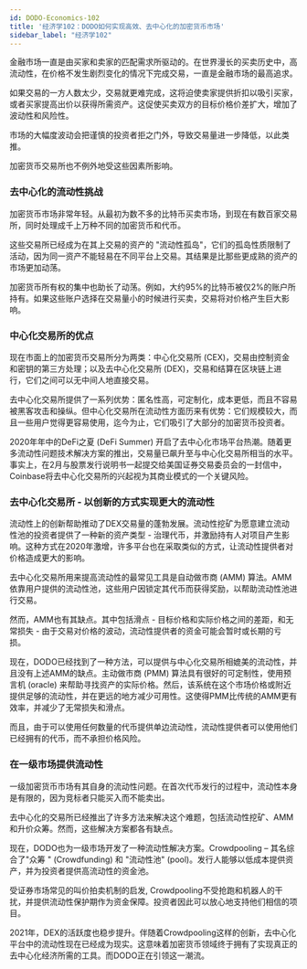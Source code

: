 ```yaml
---
id: DODO-Economics-102
title: '经济学102：DODO如何实现高效、去中心化的加密货币市场'
sidebar_label: "经济学102"
---
```


金融市场一直是由买家和卖家的匹配需求所驱动的。在世界漫长的买卖历史中，高流动性，在价格不发生剧烈变化的情况下完成交易，一直是金融市场的最高追求。

如果交易的一方人数太少，交易就更难完成，这将迫使卖家提供折扣以吸引买家，或者买家提高出价以获得所需资产。这促使买卖双方的目标价格价差扩大，增加了波动性和风险性。

市场的大幅度波动会把谨慎的投资者拒之门外，导致交易量进一步降低，以此类推。

加密货币交易所也不例外地受这些因素所影响。

### 去中心化的流动性挑战

加密货币市场非常年轻。从最初为数不多的比特币买卖市场，到现在有数百家交易所，同时处理成千上万种不同的加密货币和代币。

这些交易所已经成为在其上交易的资产的 "流动性孤岛"，它们的孤岛性质限制了活动，因为同一资产不能轻易在不同平台上交易。其结果是比那些更成熟的资产的市场更加动荡。

加密货币所有权的集中也助长了动荡。例如，大约95%的比特币被仅2%的账户所持有。如果这些账户选择在交易量小的时候进行买卖，交易将对价格产生巨大影响。

### 中心化交易所的优点
 
现在市面上的加密货币交易所分为两类：中心化交易所 (CEX)，交易由控制资金和密钥的第三方处理；以及去中心化交易所 (DEX)，交易和结算在区块链上进行，它们之间可以无中间人地直接交易。

去中心化交易所提供了一系列优势：匿名性高，可定制化，成本更低，而且不容易被黑客攻击和操纵。但中心化交易所在流动性方面历来有优势：它们规模较大，而且一些用户觉得更容易使用，迄今为止，它们吸引了大部分的加密货币投资者。

2020年年中的DeFi之夏 (DeFi Summer) 开启了去中心化市场平台热潮。随着更多流动性问题技术解决方案的推出，交易量已飙升至与中心化交易所相当的水平。事实上，在2月与股票发行说明书一起提交给美国证券交易委员会的一封信中，Coinbase将去中心化交易所的兴起视为其商业模式的一个关键风险。

### 去中心化交易所 - 以创新的方式实现更大的流动性

流动性上的创新帮助推动了DEX交易量的蓬勃发展。流动性挖矿为愿意建立流动性池的投资者提供了一种新的资产类型 - 治理代币，并激励持有人对项目产生影响。这种方式在2020年激增，许多平台也在采取类似的方式，让流动性提供者对价格造成更大的影响。

去中心化交易所用来提高流动性的最常见工具是自动做市商 (AMM) 算法。AMM依靠用户提供的流动性池，这些用户因锁定其代币而获得奖励，以帮助流动性池进行交易。

然而，AMM也有其缺点。其中包括滑点 - 目标价格和实际价格之间的差距，和无常损失 - 由于交易对价格的波动，流动性提供者的资金可能会暂时或长期的亏损。

现在，DODO已经找到了一种方法，可以提供与中心化交易所相媲美的流动性，并且没有上述AMM的缺点。主动做市商 (PMM) 算法具有很好的可定制性，使用预言机 (oracle) 来帮助寻找资产的实际价格。然后，该系统在这个市场价格或附近提供足够的流动性，并在更远的地方减少可用性。这使得PMM比传统的AMM更有效率，并减少了无常损失和滑点。

而且，由于可以使用任何数量的代币提供单边流动性，流动性提供者可以使用他们已经拥有的代币，而不承担价格风险。

### 在一级市场提供流动性

一级加密货币市场有其自身的流动性问题。在首次代币发行的过程中，流动性本身是有限的，因为竞标者只能买入而不能卖出。

去中心化的交易所已经推出了许多方法来解决这个难题，包括流动性挖矿、AMM和升价众筹。然而，这些解决方案都各有缺点。

现在，DODO也为一级市场开发了一种流动性解决方案。Crowdpooling – 其名综合了"众筹 " (Crowdfunding) 和 "流动性池" (pool)。发行人能够以低成本提供资产，并为投资者提供高流动性的资金池。

受证券市场常见的叫价拍卖机制的启发, Crowdpooling不受抢跑和机器人的干扰，并提供流动性保护期作为资金保障。投资者因此可以放心地支持他们相信的项目。

2021年，DEX的活跃度也稳步提升。伴随着Crowdpooling这样的创新，去中心化平台中的流动性现在已经成为现实。这意味着加密货币领域终于拥有了实现真正的去中心化经济所需的工具。而DODO正在引领这一潮流。


